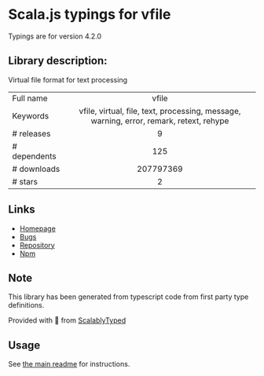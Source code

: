
# Scala.js typings for vfile

Typings are for version 4.2.0

## Library description:
Virtual file format for text processing

|                    |                 |
| ------------------ | :-------------: |
| Full name          | vfile |
| Keywords           | vfile, virtual, file, text, processing, message, warning, error, remark, retext, rehype |
| # releases         | 9 |
| # dependents       | 125 |
| # downloads        | 207797369 |
| # stars            | 2 |

## Links
- [Homepage](https://github.com/vfile/vfile#readme)
- [Bugs](https://github.com/vfile/vfile/issues)
- [Repository](https://github.com/vfile/vfile)
- [Npm](https://www.npmjs.com/package/vfile)
    


## Note
This library has been generated from typescript code from first party type definitions.

Provided with :purple_heart: from [ScalablyTyped](https://github.com/oyvindberg/ScalablyTyped)

## Usage
See [the main readme](../../readme.md) for instructions.


